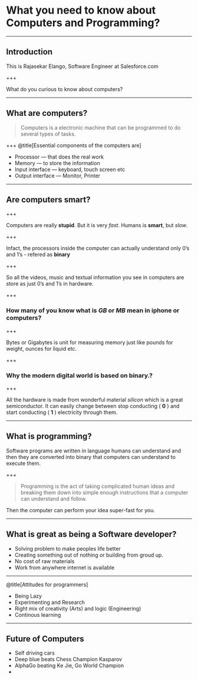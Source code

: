 # What you need to know about Computers and Programming?

---

## Introduction

This is Rajasekar Elango, Software Engineer at Salesforce.com

+++

What do you curious to know about computers?

---
## What are computers?

> Computers is a electronic machine that can be programmed to do several types of tasks.

+++
@title[Essential components of the computers are]

* Processor — that does the real work
* Memory — to store the information
* Input interface — keyboard, touch screen etc
* Output interface — Monitor, Printer

---

## Are computers smart?

+++

Computers are really **stupid**. But it is very *fast*.
Humans is **smart**, but *slow*.

+++

Infact, the processors inside the computer can actually understand only 0’s and 1’s - refered as **binary**

+++

So all the videos, music and textual information you see in computers are store as just 0’s and 1’s in hardware. 

+++

### How many of you know what is *GB* or *MB* mean in iphone or computers?

+++

Bytes or Gigabytes is unit for measuring memory just like pounds for weight, ounces for liquid etc.

+++

### Why the modern digital world is based on binary.?

+++

 All the hardware is made from wonderful material *silicon* which is a great semiconductor. It can easily change between stop conducting ( **0** ) and start conducting ( **1** ) electricity through them.

---

## What is programming?

Software programs are written in language humans can understand and then they are converted into binary that computers can understand to execute them.

+++

>  Programming is the act of taking complicated human ideas and breaking them down into simple enough instructions that a computer can understand and follow.

Then the computer can perform your idea super-fast for you.

---

## What is great as being a Software developer?

* Solving problem to make peoples life better
* Creating something out of nothing or building from groud up.
* No cost of raw materials
* Work from anywhere internet is available

---
@title[Attitudes for programmers]

* Being Lazy
* Experimenting and Research
* Right mix of creativity (Arts) and logic (Engineering)
* Continous learning

---

## Future of Computers

* Self driving cars
* Deep blue beats Chess Champion Kasparov
* AlphaGo beating Ke Jie, Go World Champion
* ​



